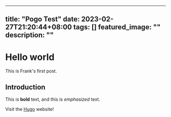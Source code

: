 <!--
 * @Author: Frank Chu
 * @Date: 2023-02-27 21:20:44
 * @LastEditors: Frank Chu
 * @LastEditTime: 2023-03-01 12:41:22
 * @FilePath: /blog/content/post/pogo-test.md
 * @Description: 
 * 
 * Copyright (c) 2023 by ${git_name}, All Rights Reserved. 
-->
---
title: "Pogo Test"
date: 2023-02-27T21:20:44+08:00
tags: []
featured_image: ""
description: ""
---

# Hello world

This is Frank's first post.

## Introduction

This is **bold** text, and this is *emphasized* text.

Visit the [Hugo](https://gohugo.io) website!

